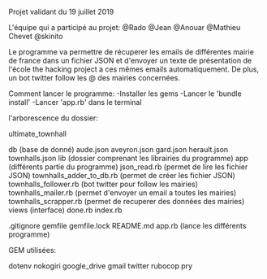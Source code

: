 Projet validant du 19 juillet 2019

L'équipe qui a participé au projet:
@Rado @Jean @Anouar @Mathieu Chevet @skinito

Le programme va permettre de récuperer les emails de différentes mairie de france dans un fichier JSON et d'envoyer un texte de présentation de l'école the hacking project a ces mêmes emails automatiquement. De plus, un bot twitter follow les @ des mairies concernées.

Comment lancer le programme:
    -Installer les gems
    -Lancer le 'bundle install'
    -Lancer 'app.rb' dans le terminal

l'arborescence du dossier:

ultimate_townhall

db (base de donné)
    aude.json
    aveyron.json
    gard.json
    herault.json
    townhalls.json
lib (dossier comprenant les librairies du programme)
    app (différents partie du programme)
        json_read.rb (permet de lire les fichier JSON)
        townhalls_adder_to_db.rb (permet de créer les fichier JSON)
        townhalls_follower.rb (bot twitter pour follow les mairies)
        townhalls_mailer.rb (permet d'envoyer un email a toutes les mairies)
        townhalls_scrapper.rb (permet de recuperer des données des mairies)
    views (interface)
        done.rb
        index.rb

.gitignore
gemfile
gemfile.lock
README.md
app.rb (lance les différents programme)

GEM utilisées:

dotenv
nokogiri
google_drive
gmail
twitter
rubocop
pry
